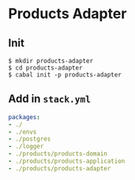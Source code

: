 # Products Adapter

## Init
```shell
$ mkdir products-adapter
$ cd products-adapter
$ cabal init -p products-adapter
```

## Add in `stack.yml`
```yaml
packages:
- ./
- ./envs
- ./postgres
- ./logger
- ./products/products-domain
- ./products/products-application
- ./products/products-adapter
```